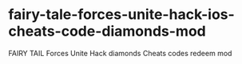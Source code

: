 # fairy-tale-forces-unite-hack-ios-cheats-code-diamonds-mod
FAIRY TAIL Forces Unite Hack diamonds Cheats codes redeem mod
